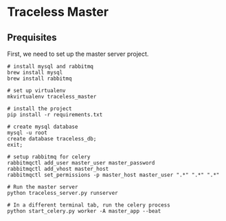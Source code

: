 # Traceless Master

## Prequisites

First, we need to set up the master server project.

    # install mysql and rabbitmq
    brew install mysql
    brew install rabbitmq

    # set up virtualenv
    mkvirtualenv traceless_master

    # install the project
    pip install -r requirements.txt

    # create mysql database
    mysql -u root
    create database traceless_db;
    exit;

    # setup rabbitmq for celery
    rabbitmqctl add_user master_user master_password
    rabbitmqctl add_vhost master_host
    rabbitmqctl set_permissions -p master_host master_user ".*" ".*" ".*"

    # Run the master server
    python traceless_server.py runserver

    # In a different terminal tab, run the celery process
    python start_celery.py worker -A master_app --beat